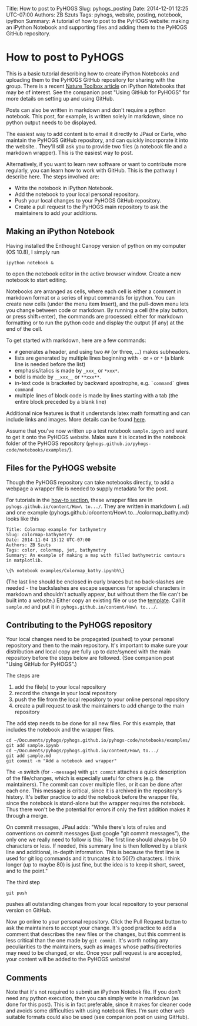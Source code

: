 Title: How to post to PyHOGS
Slug: pyhogs_posting
Date: 2014-12-01 12:25 UTC-07:00
Authors: ZB Szuts
Tags: pyhogs, website, posting, notebook, ipython
Summary: A tutorial of how to post to the PyHOGS website: making an iPython Notebook and supporting files and adding them to the PyHOGS GitHub repository.


# How to post to PyHOGS

This is a basic tutorial describing how to create iPython Notebooks and uploading them to the PyHOGS GitHub repository for sharing with the group.  There is a recent [Nature Toolbox article](http://www.nature.com/news/interactive-notebooks-sharing-the-code-1.16261 "Nature Toolbox: interactive notebooks sharing the code") on iPython Notebooks that may be of interest.  See the companion post "Using GitHub for PyHOGS" for more details on setting up and using GitHub.  

Posts can also be written in markdown and don't require a python notebook.  This post, for example, is written solely in markdown, since no python output needs to be displayed.  

The easiest way to add content is to email it directly to JPaul or Earle, who maintain the PyHOGS GitHub repository, and can quickly incorporate it into the website..  They'll still ask you to provide two files (a notebook file and a markdown wrapper).  This is the easiest way to post.

Alternatively, if you want to learn new software or want to contribute more regularly, you can learn how to work with GitHub.  This is the pathway I describe here.  The steps involved are:

* Write the notebook in iPython Notebook.
* Add the notebook to your local personal repository.
* Push your local changes to your PyHOGS GitHub repository.
* Create a pull request to the PyHOGS main repository to ask the maintainers to add your additions.


## Making an iPython Notebook

Having installed the Enthought Canopy version of python on my computer (OS 10.8), I simply run

    ipython notebook &

to open the notebook editor in the active browser window.  Create a new notebook to start editing.

Notebooks are arranged as cells, where each cell is either a comment in markdown format or a series of input commands for ipython.  You can create new cells (under the menu item Insert), and the pull-down menu lets you change between code or markdown.  By running a cell (the play button, or press shift+enter), the commands are processed: either for markdown formatting or to run the python code and display the output (if any) at the end of the cell.

To get started with markdown, here are a few commands:

- `#` generates a header, and using two `##` (or three, ...) makes subheaders.
- lists are generated by multiple lines beginning with `-` or `+` or `*` (a blank line is needed before the list)
- emphasis/italics is made by `_xxx_` or `*xxx*`.
- bold is made by `__xxx__` or `**xxx**`.
- in-text code is bracketed by backward apostrophe, e.g. `` `command` `` gives `command` 
- multiple lines of block code is made by lines starting with a tab (the entire block preceded by a blank line)

Additional nice features is that it understands latex math formatting and can include links and images.  More details can be found [here](http://daringfireball.net/projects/markdown/syntax "markdown formatting").

Assume that you've now written up a test notebook `sample.ipynb` and want to get it onto the PyHOGS website.  Make sure it is located in the notebook folder of the PyHOGS repository (`pyhogs.github.io/pyhogs-code/notebooks/examples/`).



## Files for the PyHOGS website

Though the PyHOGS repository can take notebooks directly, to add a webpage a wrapper file is needed to supply metadata for the post.

For tutorials in the [how-to section](http://pyhogs.github.io/category/how-to.html "PyHOGS website How To"), these wrapper files are in `pyhogs.github.io/content/How\ to.../`.  They are written in markdown (`.md`) and one example (pyhogs.github.io/content/How\ to.../colormap_bathy.md) looks like this

    Title: Colormap example for bathymetry
    Slug: colormap-bathymetry
    Date: 2014-11-04 13:12 UTC-07:00
    Authors: ZB Szuts
    Tags: color, colormap, jet, bathymetry
    Summary: An example of making a map with filled bathymetric contours in matplotlib.
    
    \{% notebook examples/Colormap_bathy.ipynb%\}

(The last line should be enclosed in curly braces but no back-slashes are needed - the backslashes are escape sequences for special characters in markdown and shouldn't actually appear, but without them the file can't be built into a website.)   Either copy an existing file or use the [template](http://pyhogs.github.io/content/pages/template.md "Template for markdown wrapper for PyHOGS post").  Call it `sample.md` and put it in `pyhogs.github.io/content/How\ to.../`. 


## Contributing to the PyHOGS repository

Your local changes need to be propagated (pushed) to your personal repository and then to the main repository.  It's important to make sure your distribution and local copy are fully up to date/synced with the main repository before the steps below are followed.  (See companion post "Using GitHub for PyHOGS".)

The steps are

1. add the file(s) to your local repository
1. record the change in your local repository
1. push the file from the local repository to your online personal repository
1. create a pull request to ask the maintainers to add change to the main repository

The add step needs to be done for all new files.  For this example, that includes the notebook and the wrapper files.

    cd ~/Documents/pyhogs/pyhogs.github.io/pyhogs-code/notebooks/examples/
    git add sample.ipynb
    cd ~/Documents/pyhogs/pyhogs.github.io/content/How\ to.../
    git add sample.md
    git commit -m "Add a notebook and wrapper"

The `-m` switch (for `--message`) with `git commit` attaches a quick description of the file/changes, which is especially useful for others (e.g. the maintainers).  The commit can cover multiple files, or it can be done after each one.  This message is critical, since it is archived in the repository's history.  It's better practice to add the notebook before the wrapper file, since the notebook is stand-alone but the wrapper requires the notebook.  Thus there won't be the potential for errors if only the first addition makes it through a merge.

On commit messages, JPaul adds: "While there's lots of rules and conventions on commit messages (just google "git commit messages"), the only one we really need to follow is this: The first line should always be 50 characters or less. If needed, this summary line is then followed by a blank line and additional, in-depth information.  This is because the first line is used for git log commands and it truncates it to 50(?) characters. I think longer (up to maybe 80) is just fine, but the idea is to keep it short, sweet, and to the point."


The third step 

    git push

pushes all outstanding changes from your local repository to your personal version on GitHub.

Now go online to your personal repository.  Click the Pull Request button to ask the maintainers to accept your change.  It's good practice to add a comment that describes the new files or the changes, but this comment is less critical than the one made by `git commit`.  It's worth noting any peculiarities to the maintainers, such as images whose paths/directories may need to be changed, or etc.  Once your pull request is are accepted, your content will be added to the PyHOGS website!


## Comments

Note that it's not required to submit an iPython Notebok file.  If you don't need any python execution, then you can simply write in markdown (as done for this post).  This is in fact preferable, since it makes for cleaner code and avoids some difficulties with using notebook files.  I'm sure other web suitable formats could also be used (see companion post on using GitHub).
